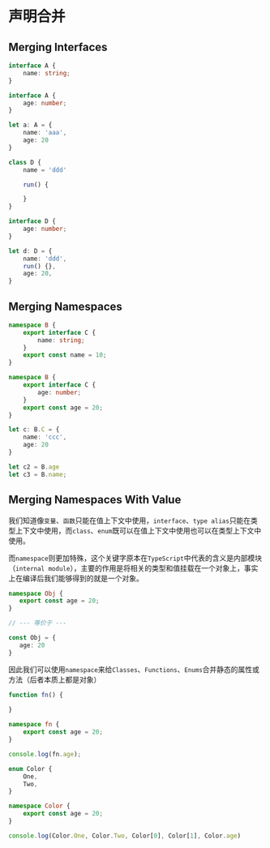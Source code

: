 # 声明合并

## Merging Interfaces

``` ts
interface A {
    name: string;
}

interface A {
    age: number;
}

let a: A = {
    name: 'aaa',
    age: 20
}
```

``` ts
class D {
    name = 'ddd'

    run() {

    }
}

interface D {
    age: number;
}

let d: D = {
    name: 'ddd',
    run() {},
    age: 20,
}
```



## Merging Namespaces

``` ts
namespace B {
    export interface C {
        name: string;
    }
    export const name = 10;
}

namespace B {
    export interface C {
        age: number;
    }
    export const age = 20;
}

let c: B.C = {
    name: 'ccc',
    age: 20
}

let c2 = B.age
let c3 = B.name;
```



## Merging Namespaces With Value

我们知道像`变量`、`函数`只能在值上下文中使用，`interface`、`type alias`只能在类型上下文中使用，而`class`、`enum`既可以在值上下文中使用也可以在类型上下文中使用。

而`namespace`则更加特殊，这个关键字原本在`TypeScript`中代表的含义是内部模块（`internal module`），主要的作用是将相关的类型和值挂载在一个对象上，事实上在编译后我们能够得到的就是一个对象。

``` ts
namespace Obj {
   export const age = 20;
}

// --- 等价于 ---

const Obj = {
   age: 20
}
```

因此我们可以使用`namespace`来给`Classes`、`Functions`、`Enums`合并静态的属性或方法（后者本质上都是对象）

``` ts
function fn() {
    
}

namespace fn {
    export const age = 20;
}

console.log(fn.age);
```

``` ts
enum Color {
    One,
    Two,
}

namespace Color { 
    export const age = 20;
}

console.log(Color.One, Color.Two, Color[0], Color[1], Color.age)

```












